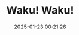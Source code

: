---
post_id : 6
title: "Waku! Waku!"
slug: 'waku-waku'
date: 2025-01-23 00:21:26
description: 'dudel 7 frame'
image: '/assets/images/veroszya/valyo.webp'
categories: art
artist: '@veroszya'
---